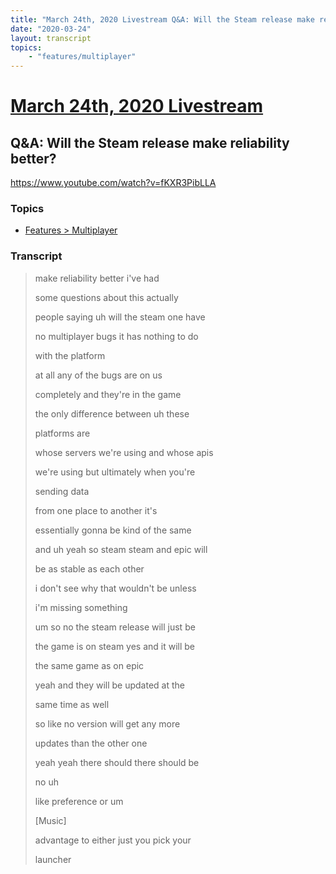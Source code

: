```yaml
---
title: "March 24th, 2020 Livestream Q&A: Will the Steam release make reliability better?"
date: "2020-03-24"
layout: transcript
topics:
    - "features/multiplayer"
---
```

# [March 24th, 2020 Livestream](../2020-03-24.md)
## Q&A: Will the Steam release make reliability better?
https://www.youtube.com/watch?v=fKXR3PibLLA

### Topics
* [Features > Multiplayer](../topics/features/multiplayer.md)

### Transcript

> make reliability better i've had
>
> some questions about this actually
>
> people saying uh will the steam one have
>
> no multiplayer bugs it has nothing to do
>
> with the platform
>
> at all any of the bugs are on us
>
> completely and they're in the game
>
> the only difference between uh these
>
> platforms are
>
> whose servers we're using and whose apis
>
> we're using but ultimately when you're
>
> sending data
>
> from one place to another it's
>
> essentially gonna be kind of the same
>
> and uh yeah so steam steam and epic will
>
> be as stable as each other
>
> i don't see why that wouldn't be unless
>
> i'm missing something
>
> um so no the steam release will just be
>
> the game is on steam yes and it will be
>
> the same game as on epic
>
> yeah and they will be updated at the
>
> same time as well
>
> so like no version will get any more
>
> updates than the other one
>
> yeah yeah there should there should be
>
> no uh
>
> like preference or um
>
> [Music]
>
> advantage to either just you pick your
>
> launcher
>
